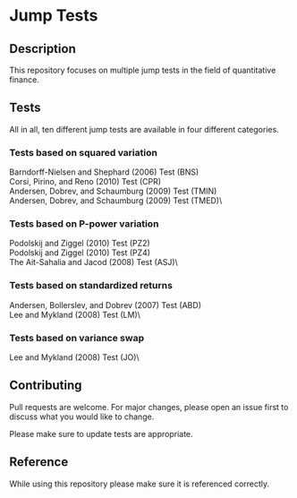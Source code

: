 # Jump Tests

## Description
This repository focuses on multiple jump tests in the field of quantitative finance.

## Tests
All in all, ten different jump tests are available in four different categories.

### Tests based on squared variation
Barndorff-Nielsen and Shephard (2006) Test (BNS)\
Corsi, Pirino, and Reno (2010) Test (CPR)\
Andersen, Dobrev, and Schaumburg (2009) Test (TMIN)\
Andersen, Dobrev, and Schaumburg (2009) Test (TMED)\

### Tests based on P-power variation
Podolskij and Ziggel (2010) Test (PZ2)\
Podolskij and Ziggel (2010) Test (PZ4)\
The Ait-Sahalia and Jacod (2008) Test (ASJ)\

### Tests based on standardized returns
Andersen, Bollerslev, and Dobrev (2007) Test (ABD)\
Lee and Mykland (2008) Test (LM)\

### Tests based on variance swap
Lee and Mykland (2008) Test (JO)\

## Contributing
Pull requests are welcome. For major changes, please open an issue first to discuss what you would like to change.

Please make sure to update tests are appropriate.

## Reference
While using this repository please make sure it is referenced correctly.